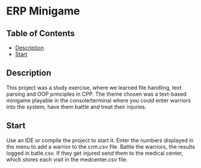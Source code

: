 # ERP Minigame
## Table of Contents
- [Description](#description)
- [Start](#start)
## Description
This project was a study exercise, where we learned file handling, text parsing and OOP principles in CPP. 
The theme chosen was a text-based minigame playable in the console/terminal where you could enter warriors into the system, have them battle and treat their injuries. 

## Start
Use an IDE or compile the project to start it. Enter the numbers displayed in the menu to add a warrior to the crm.csv file. 
Battle the warriors, the results logged in batle.csv. If they get injured send them to the medical center, which stores each visit in the medcenter.csv file.
